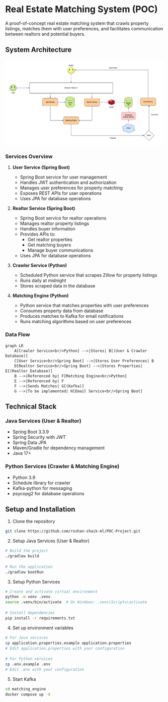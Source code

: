 # Real Estate Matching System (POC)

A proof-of-concept real estate matching system that crawls property listings, matches them with user preferences, and facilitates communication between realtors and potential buyers.

## System Architecture
![Fello POC System Architecture](Fello%20POC%20System%20Architecture.png)
### Services Overview

1. **User Service (Spring Boot)**
   - Spring Boot service for user management
   - Handles JWT authentication and authorization
   - Manages user preferences for property matching
   - Exposes REST APIs for user operations
   - Uses JPA for database operations

2. **Realtor Service (Spring Boot)**
   - Spring Boot service for realtor operations
   - Manages realtor property listings
   - Handles buyer information
   - Provides APIs to:
     - Get realtor properties
     - Get matching buyers
     - Manage buyer communications
   - Uses JPA for database operations

3. **Crawler Service (Python)**
   - Scheduled Python service that scrapes Zillow for property listings
   - Runs daily at midnight
   - Stores scraped data in the database

4. **Matching Engine (Python)**
   - Python service that matches properties with user preferences
   - Consumes property data from database
   - Produces matches to Kafka for email notifications
   - Runs matching algorithms based on user preferences

### Data Flow

```mermaid
graph LR
    A[Crawler Service<br/>Python] -->|Stores| B[(User & Crawler Database)]
    C[User Service<br/>Spring Boot] -->|Stores User Preferences| B
    D[Realtor Service<br/>Spring Boot] -->|Stores Properties| E[(Realtor Database)]
    B -->|Referenced by| F[Matching Engine<br/>Python]
    E -->|Referenced by| F
    F -->|Sends Matches| G[(Kafka)]
    G -->|To be implemented| H[Email Service<br/>Spring Boot]
```

## Technical Stack

### Java Services (User & Realtor)
- Spring Boot 3.3.9
- Spring Security with JWT
- Spring Data JPA
- Maven/Gradle for dependency management
- Java 17+

### Python Services (Crawler & Matching Engine)
- Python 3.9
- Schedule library for crawler
- Kafka-python for messaging
- psycopg2 for database operations


## Setup and Installation

1. Clone the repository
```bash
git clone https://github.com/roshan-shaik-ml/POC-Project.git
```

2. Setup Java Services (User & Realtor)
```bash
# Build the project
./gradlew build

# Run the application
./gradlew bootRun
```


3. Setup Python Services
```bash
# Create and activate virtual environment
python -m venv .venv
source .venv/bin/activate  # On Windows: .venv\Scripts\activate

# Install dependencies
pip install -r requirements.txt
```

4. Set up environment variables
```bash
# For Java services
cp application.properties.example application.properties
# Edit application.properties with your configuration

# For Python services
cp .env.example .env
# Edit .env with your configuration
```

5. Start Kafka
```bash
cd matching_engine
docker compose up -d
```